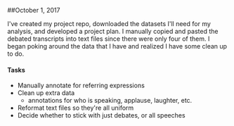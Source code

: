 ##October 1, 2017

I've created my project repo, downloaded the datasets I'll need for my analysis, and developed a project plan. I manually copied and pasted the debated transcripts into text files since there were only four of them. I began poking around the data that I have and realized I have some clean up to do.

#### Tasks
- Manually annotate for referring expressions
- Clean up extra data
  - annotations for who is speaking, applause, laughter, etc.
- Reformat text files so they're all uniform
- Decide whether to stick with just debates, or all speeches
